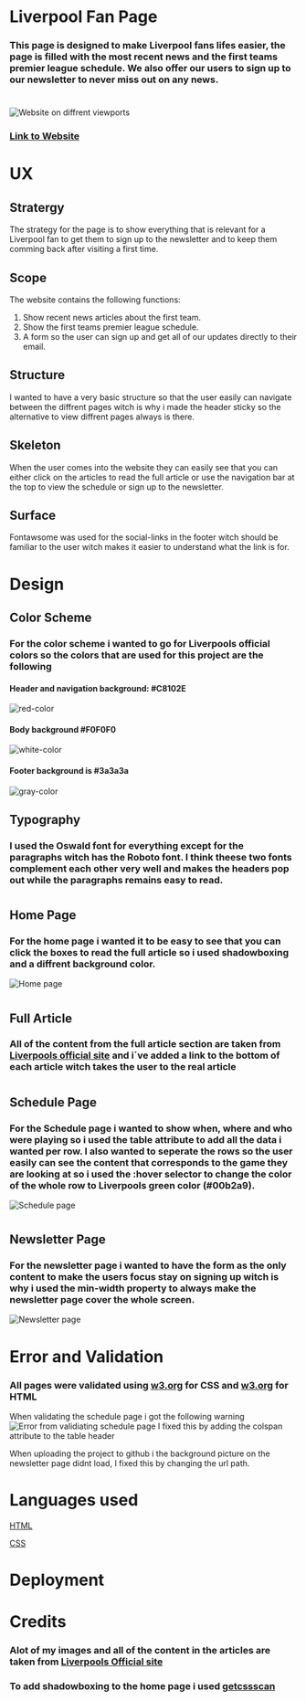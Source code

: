 # Liverpool Fan Page

### This page is designed to make Liverpool fans lifes easier, the page is filled with the most recent news and the first teams premier league schedule. We also offer our users to sign up to our newsletter to never miss out on any news.
#

![Website on diffrent viewports](assets/images/team-logos/readme-images/responsive_liverpool.png)

### [Link to Website](https://filipwirsen.github.io/Liverpool_fanpage/index.html)


# UX

## Stratergy
 The strategy for the page is to show everything that is relevant for a Liverpool fan to get them to sign up to the newsletter and to keep them comming back after visiting a first time.

## Scope
The website contains the following functions:

1. Show recent news articles about the first team.
2. Show the first teams premier league schedule. 
3. A form so the user can sign up and get all of our updates directly to their email. 

## Structure 
I wanted to have a very basic structure so that the user easily can navigate between the diffrent pages witch is why i made the header sticky so the alternative to view diffrent pages always is there.

## Skeleton 
When the user comes into the website they can easily see that you can either click on the articles to read the full article or use the navigation bar at the top to view the schedule or sign up to the newsletter.

## Surface 
Fontawsome was used for the social-links in the footer witch should be familiar to the user witch makes it easier to understand what the link is for.

 

# Design

## Color Scheme

### For the color scheme i wanted to go for Liverpools official colors so the colors that are used for this project are the following
#### Header and navigation background: #C8102E 
![red-color](assets/images/red-color.png)
#### Body background #F0F0F0
![white-color](assets/images/white-color.png)
#### Footer background is #3a3a3a
![gray-color](assets/images/gray-color.png)


## Typography

### I used the Oswald font for everything except for the paragraphs witch has the Roboto font. I think theese two fonts complement each other very well and makes the headers pop out while the paragraphs remains easy to read.

#
## Home Page
### For the home page i wanted it to be easy to see that you can click the boxes to read the full article so i used shadowboxing and a diffrent background color.
![Home page](assets/images/home-page.png)
#
## Full Article

### All of the content from the full article section are taken from [Liverpools official site](https://www.liverpoolfc.com/) and i´ve added a link to the bottom of each article witch takes the user to the real article
#
## Schedule Page

### For the Schedule page i wanted to show when, where and who were playing so i used the table attribute to add all the data i wanted per row. I also wanted to seperate the rows so the user easily can see the content that corresponds to the game they are looking at so i used the :hover selector to change the color of the whole row to Liverpools green color (#00b2a9).

![Schedule page](assets/images/schedule-page.png)
#

## Newsletter Page

### For the newsletter page i wanted to have the form as the only content to make the users focus stay on signing up witch is why i used the min-width property to always make the newsletter page cover the whole screen.
![Newsletter page](assets/images/newsletter-page.png)


# Error and Validation
### All pages were validated using [w3.org](https://jigsaw.w3.org/css-validator/validator) for CSS and [w3.org](https://validator.w3.org/nu/) for HTML

 When validating the schedule page i got the following warning 
![Error from validiating schedule page](assets/images/error-schema.png)
 I fixed this by adding the colspan attribute to the table header

 When uploading the project to github i the background picture on the newsletter page didnt load, I fixed this by changing the url path.


# Languages used 

[HTML](https://sv.wikipedia.org/wiki/HTML)

[CSS](https://sv.wikipedia.org/wiki/CSS)

# Deployment




# Credits 

### Alot of my images and all of the content in the articles are taken from [Liverpools Official site](https://www.liverpoolfc.com/)
### To add shadowboxing to the home page i used [getcssscan](https://getcssscan.com/css-box-shadow-examples)